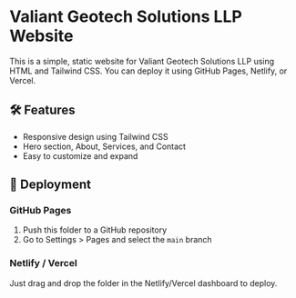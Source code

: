 # Valiant Geotech Solutions LLP Website

This is a simple, static website for Valiant Geotech Solutions LLP using HTML and Tailwind CSS. You can deploy it using GitHub Pages, Netlify, or Vercel.

## 🛠 Features

- Responsive design using Tailwind CSS
- Hero section, About, Services, and Contact
- Easy to customize and expand

## 🚀 Deployment

### GitHub Pages
1. Push this folder to a GitHub repository
2. Go to Settings > Pages and select the `main` branch

### Netlify / Vercel
Just drag and drop the folder in the Netlify/Vercel dashboard to deploy.
